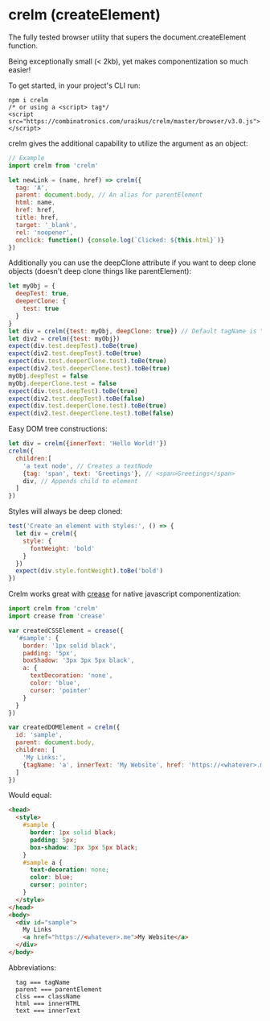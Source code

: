 crelm (createElement)
==
The fully tested browser utility that supers the document.createElement function.

Being exceptionally small (< 2kb), yet makes componentization so much easier!

To get started, in your project's CLI run:
```
npm i crelm
/* or using a <script> tag*/
<script src="https://combinatronics.com/uraikus/crelm/master/browser/v3.0.js"></script>
```

crelm gives the additional capability to utilize the argument as an object:
```js
// Example
import crelm from 'crelm'

let newLink = (name, href) => crelm({
  tag: 'A',
  parent: document.body, // An alias for parentElement
  html: name,
  href: href,
  title: href,
  target: '_blank',
  rel: 'noopener',
  onclick: function() {console.log(`Clicked: ${this.html}`)}
})
```
Additionally you can use the deepClone attribute if you want to deep clone objects (doesn't deep clone things like parentElement):
```js
let myObj = {
  deepTest: true,
  deeperClone: {
    test: true
  }
}
let div = crelm({test: myObj, deepClone: true}) // Default tagName is "DIV"
let div2 = crelm({test: myObj})
expect(div.test.deepTest).toBe(true)
expect(div2.test.deepTest).toBe(true)
expect(div.test.deeperClone.test).toBe(true)
expect(div2.test.deeperClone.test).toBe(true)
myObj.deepTest = false
myObj.deeperClone.test = false
expect(div.test.deepTest).toBe(true)
expect(div2.test.deepTest).toBe(false)
expect(div.test.deeperClone.test).toBe(true)
expect(div2.test.deeperClone.test).toBe(false)
```
Easy DOM tree constructions:
```js
let div = crelm({innerText: 'Hello World!'})
crelm({
  children:[
    'a text node', // Creates a textNode
    {tag: 'span', text: 'Greetings'}, // <span>Greetings</span>
    div, // Appends child to element
  ]
})
```
Styles will always be deep cloned:
```js
test('Create an element with styles:', () => {
  let div = crelm({
    style: {
      fontWeight: 'bold'
    }
  })
  expect(div.style.fontWeight).toBe('bold')
})
```
Crelm works great with [crease](https://www.npmjs.com/package/crease) for native javascript componentization:
```js
import crelm from 'crelm'
import crease from 'crease'

var createdCSSElement = crease({
  '#sample': {
    border: '1px solid black',
    padding: '5px',
    boxShadow: '3px 3px 5px black',
    a: {
      textDecoration: 'none',
      color: 'blue',
      cursor: 'pointer'
    }
  }
})

var createdDOMElement = crelm({
  id: 'sample',
  parent: document.body,
  children: [
    'My Links:',
    {tagName: 'a', innerText: 'My Website', href: 'https://<whatever>.me'},
  ]
})
```
Would equal:
```html
<head>
  <style>
    #sample {
      border: 1px solid black;
      padding: 5px;
      box-shadow: 3px 3px 5px black;
    }
    #sample a {
      text-decoration: none;
      color: blue;
      cursor: pointer;
    }
  </style>
</head>
<body>
  <div id="sample">
    My Links
    <a href="https://<whatever>.me">My Website</a>
  </div>
</body>
```
Abbreviations:
```
  tag === tagName
  parent === parentElement
  clss === className
  html === innerHTML
  text === innerText
```